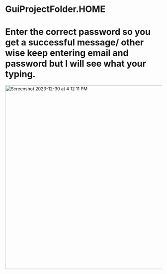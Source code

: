 # GuiProjectFolder.HOME
<h1>
  Enter the correct password so you get a successful message/ other wise keep entering email and password but I will see what your typing.
</h1>
<img width="590" alt="Screenshot 2023-12-30 at 4 12 11 PM" src="https://github.com/White-OvO/GuiProjectFolder.HOME/assets/120700219/ba99bdfb-2d04-4457-9b2a-7e669f2aa057">
